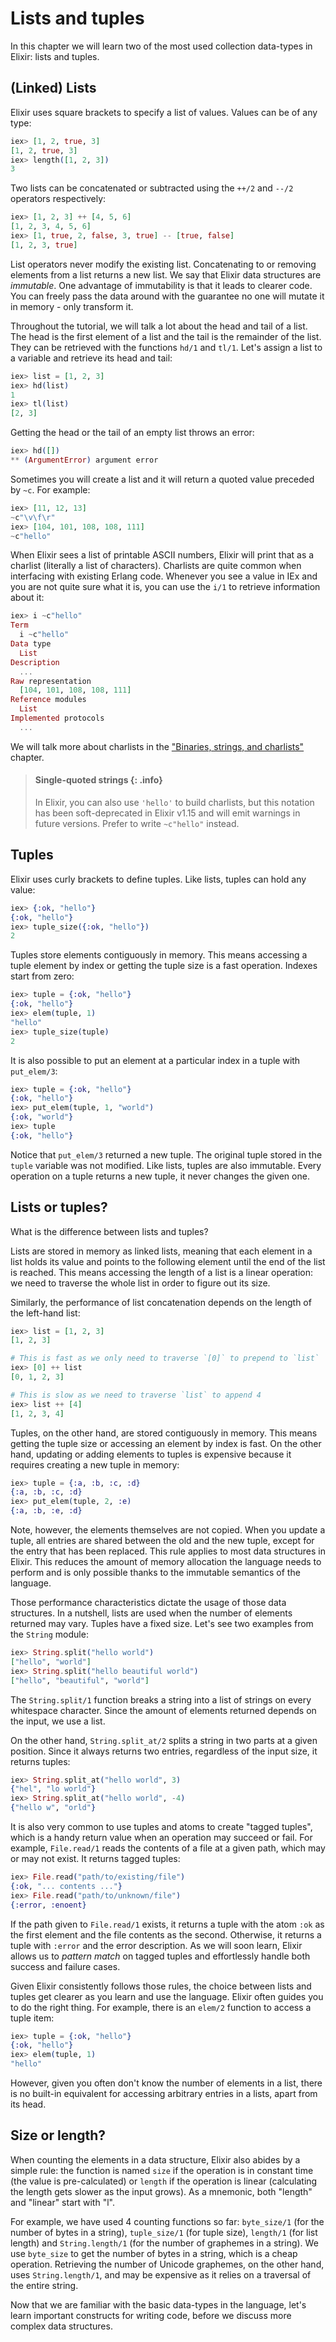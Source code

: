 # Lists and tuples

In this chapter we will learn two of the most used collection data-types in Elixir: lists and tuples.

## (Linked) Lists

Elixir uses square brackets to specify a list of values. Values can be of any type:

```elixir
iex> [1, 2, true, 3]
[1, 2, true, 3]
iex> length([1, 2, 3])
3
```

Two lists can be concatenated or subtracted using the `++/2` and `--/2` operators respectively:

```elixir
iex> [1, 2, 3] ++ [4, 5, 6]
[1, 2, 3, 4, 5, 6]
iex> [1, true, 2, false, 3, true] -- [true, false]
[1, 2, 3, true]
```

List operators never modify the existing list. Concatenating to or removing elements from a list returns a new list. We say that Elixir data structures are *immutable*. One advantage of immutability is that it leads to clearer code. You can freely pass the data around with the guarantee no one will mutate it in memory - only transform it.

Throughout the tutorial, we will talk a lot about the head and tail of a list. The head is the first element of a list and the tail is the remainder of the list. They can be retrieved with the functions `hd/1` and `tl/1`. Let's assign a list to a variable and retrieve its head and tail:

```elixir
iex> list = [1, 2, 3]
iex> hd(list)
1
iex> tl(list)
[2, 3]
```

Getting the head or the tail of an empty list throws an error:

```elixir
iex> hd([])
** (ArgumentError) argument error
```

Sometimes you will create a list and it will return a quoted value preceded by `~c`. For example:

```elixir
iex> [11, 12, 13]
~c"\v\f\r"
iex> [104, 101, 108, 108, 111]
~c"hello"
```

When Elixir sees a list of printable ASCII numbers, Elixir will print that as a charlist (literally a list of characters). Charlists are quite common when interfacing with existing Erlang code. Whenever you see a value in IEx and you are not quite sure what it is, you can use the `i/1` to retrieve information about it:

```elixir
iex> i ~c"hello"
Term
  i ~c"hello"
Data type
  List
Description
  ...
Raw representation
  [104, 101, 108, 108, 111]
Reference modules
  List
Implemented protocols
  ...
```

We will talk more about charlists in the ["Binaries, strings, and charlists"](binaries-strings-and-charlists.md) chapter.

> #### Single-quoted strings {: .info}
>
> In Elixir, you can also use `'hello'` to build charlists, but this notation has been soft-deprecated in Elixir v1.15 and will emit warnings in future versions. Prefer to write `~c"hello"` instead.

## Tuples

Elixir uses curly brackets to define tuples. Like lists, tuples can hold any value:

```elixir
iex> {:ok, "hello"}
{:ok, "hello"}
iex> tuple_size({:ok, "hello"})
2
```

Tuples store elements contiguously in memory. This means accessing a tuple element by index or getting the tuple size is a fast operation. Indexes start from zero:

```elixir
iex> tuple = {:ok, "hello"}
{:ok, "hello"}
iex> elem(tuple, 1)
"hello"
iex> tuple_size(tuple)
2
```

It is also possible to put an element at a particular index in a tuple with `put_elem/3`:

```elixir
iex> tuple = {:ok, "hello"}
{:ok, "hello"}
iex> put_elem(tuple, 1, "world")
{:ok, "world"}
iex> tuple
{:ok, "hello"}
```

Notice that `put_elem/3` returned a new tuple. The original tuple stored in the `tuple` variable was not modified. Like lists, tuples are also immutable. Every operation on a tuple returns a new tuple, it never changes the given one.

## Lists or tuples?

What is the difference between lists and tuples?

Lists are stored in memory as linked lists, meaning that each element in a list holds its value and points to the following element until the end of the list is reached. This means accessing the length of a list is a linear operation: we need to traverse the whole list in order to figure out its size.

Similarly, the performance of list concatenation depends on the length of the left-hand list:

```elixir
iex> list = [1, 2, 3]
[1, 2, 3]

# This is fast as we only need to traverse `[0]` to prepend to `list`
iex> [0] ++ list
[0, 1, 2, 3]

# This is slow as we need to traverse `list` to append 4
iex> list ++ [4]
[1, 2, 3, 4]
```

Tuples, on the other hand, are stored contiguously in memory. This means getting the tuple size or accessing an element by index is fast. On the other hand, updating or adding elements to tuples is expensive because it requires creating a new tuple in memory:

```elixir
iex> tuple = {:a, :b, :c, :d}
{:a, :b, :c, :d}
iex> put_elem(tuple, 2, :e)
{:a, :b, :e, :d}
```

Note, however, the elements themselves are not copied. When you update a tuple, all entries are shared between the old and the new tuple, except for the entry that has been replaced. This rule applies to most data structures in Elixir. This reduces the amount of memory allocation the language needs to perform and is only possible thanks to the immutable semantics of the language.

Those performance characteristics dictate the usage of those data structures. In a nutshell, lists are used when the number of elements returned may vary. Tuples have a fixed size. Let's see two examples from the `String` module:

```elixir
iex> String.split("hello world")
["hello", "world"]
iex> String.split("hello beautiful world")
["hello", "beautiful", "world"]
```

The `String.split/1` function breaks a string into a list of strings on every whitespace character. Since the amount of elements returned depends on the input, we use a list.

On the other hand, `String.split_at/2` splits a string in two parts at a given position. Since it always returns two entries, regardless of the input size, it returns tuples:

```elixir
iex> String.split_at("hello world", 3)
{"hel", "lo world"}
iex> String.split_at("hello world", -4)
{"hello w", "orld"}
```

It is also very common to use tuples and atoms to create "tagged tuples", which is a handy return value when an operation may succeed or fail. For example, `File.read/1` reads the contents of a file at a given path, which may or may not exist. It returns tagged tuples:

```elixir
iex> File.read("path/to/existing/file")
{:ok, "... contents ..."}
iex> File.read("path/to/unknown/file")
{:error, :enoent}
```

If the path given to `File.read/1` exists, it returns a tuple with the atom `:ok` as the first element and the file contents as the second. Otherwise, it returns a tuple with `:error` and the error description. As we will soon learn, Elixir allows us to *pattern match* on tagged tuples and effortlessly handle both success and failure cases.

Given Elixir consistently follows those rules, the choice between lists and tuples get clearer as you learn and use the language. Elixir often guides you to do the right thing. For example, there is an `elem/2` function to access a tuple item:

```elixir
iex> tuple = {:ok, "hello"}
{:ok, "hello"}
iex> elem(tuple, 1)
"hello"
```

However, given you often don't know the number of elements in a list, there is no built-in equivalent for accessing arbitrary entries in a lists, apart from its head.

## Size or length?

When counting the elements in a data structure, Elixir also abides by a simple rule: the function is named `size` if the operation is in constant time (the value is pre-calculated) or `length` if the operation is linear (calculating the length gets slower as the input grows). As a mnemonic, both "length" and "linear" start with "l".

For example, we have used 4 counting functions so far: `byte_size/1` (for the number of bytes in a string), `tuple_size/1` (for tuple size), `length/1` (for list length) and `String.length/1` (for the number of graphemes in a string). We use `byte_size` to get the number of bytes in a string, which is a cheap operation. Retrieving the number of Unicode graphemes, on the other hand, uses `String.length/1`, and may be expensive as it relies on a traversal of the entire string.

Now that we are familiar with the basic data-types in the language, let's learn important constructs for writing code, before we discuss more complex data structures.
